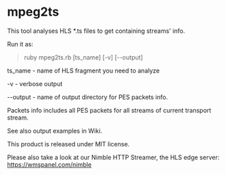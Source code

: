 mpeg2ts
=======

This tool analyses HLS *.ts files to get containing streams' info.

Run it as:
> ruby mpeg2ts.rb [ts_name] [-v] [--output]

ts_name - name of HLS fragment you need to analyze 

-v - verbose output

--output - name of output directory for PES packets info.

Packets info includes all PES packets for all streams of current transport stream.

See also output examples in Wiki.



This product is released under MIT license.

Please also take a look at our Nimble HTTP Streamer, the HLS edge server: https://wmspanel.com/nimble
